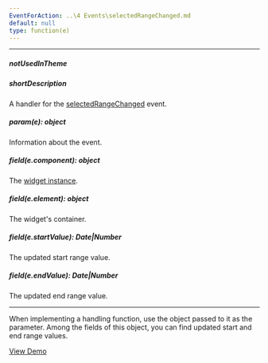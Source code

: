 ```yaml
---
EventForAction: ..\4 Events\selectedRangeChanged.md
default: null
type: function(e)
---
```

---
##### notUsedInTheme

##### shortDescription
A handler for the [selectedRangeChanged](/api-reference/20%20Data%20Visualization%20Widgets/25%20dxRangeSelector/4%20Events/selectedRangeChanged.md '/Documentation/ApiReference/Data_Visualization_Widgets/dxRangeSelector/Events/#selectedRangeChanged') event.

##### param(e): object
Information about the event.

##### field(e.component): object
The <a href="/Documentation/16_1/ApiReference/Data_Visualization_Widgets/dxRangeSelector/Methods/#instance">widget instance</a>.

##### field(e.element): object
The widget's container.

##### field(e.startValue): Date|Number
The updated start range value.

##### field(e.endValue): Date|Number
The updated end range value.

---
When implementing a handling function, use the object passed to it as the parameter. Among the fields of this object, you can find updated start and end range values.

<a href="http://js.devexpress.com/Demos/WidgetsGallery/#demo/chartschartsadvancedfeaturesautoajustment/" class="button orange small fix-width-155" style="margin-right: 20px;" target="_blank">View Demo</a>